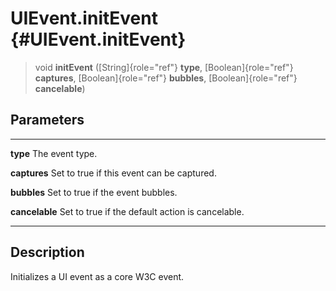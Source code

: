 UIEvent.initEvent {#UIEvent.initEvent}
=================

> void **initEvent** ([String]{role="ref"} **type**,
> [Boolean]{role="ref"} **captures**, [Boolean]{role="ref"} **bubbles**,
> [Boolean]{role="ref"} **cancelable**)

Parameters
----------

  ---------------- --------------------------------------------------
  **type**         The event type.

  **captures**     Set to true if this event can be captured.

  **bubbles**      Set to true if the event bubbles.

  **cancelable**   Set to true if the default action is cancelable.
  ---------------- --------------------------------------------------

Description
-----------

Initializes a UI event as a core W3C event.
